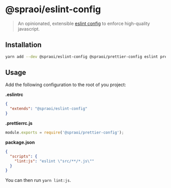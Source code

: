 # @spraoi/eslint-config

> An opinionated, extensible [eslint config](https://eslint.org/docs/developer-guide/shareable-configs) to enforce high-quality javascript.

## Installation

```bash
yarn add --dev @spraoi/eslint-config @spraoi/prettier-config eslint prettier
```

## Usage

Add the following configuration to the root of you project:

**.eslintrc**

```json
{
  "extends": "@spraoi/eslint-config"
}
```

**.prettierrc.js**

```javascript
module.exports = require('@spraoi/prettier-config');
```

**package.json**

```json
{
  "scripts": {
    "lint:js": "eslint \"src/**/*.js\""
  }
}
```

You can then run `yarn lint:js`.
